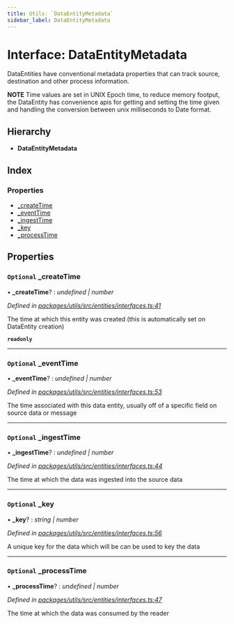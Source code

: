```yaml
---
title: Utils: `DataEntityMetadata`
sidebar_label: DataEntityMetadata
---
```


# Interface: DataEntityMetadata

DataEntities have conventional metadata properties
that can track source, destination and other process
information.

**NOTE** Time values are set in UNIX Epoch time,
to reduce memory footput, the DataEntity has convenience
apis for getting and setting the time given and handling
the conversion between unix milliseconds to Date format.

## Hierarchy

* **DataEntityMetadata**

## Index

### Properties

* [_createTime](dataentitymetadata.md#optional-_createtime)
* [_eventTime](dataentitymetadata.md#optional-_eventtime)
* [_ingestTime](dataentitymetadata.md#optional-_ingesttime)
* [_key](dataentitymetadata.md#optional-_key)
* [_processTime](dataentitymetadata.md#optional-_processtime)

## Properties

### `Optional` _createTime

• **_createTime**? : *undefined | number*

*Defined in [packages/utils/src/entities/interfaces.ts:41](https://github.com/terascope/teraslice/blob/b843209f9/packages/utils/src/entities/interfaces.ts#L41)*

The time at which this entity was created
(this is automatically set on DataEntity creation)

**`readonly`** 

___

### `Optional` _eventTime

• **_eventTime**? : *undefined | number*

*Defined in [packages/utils/src/entities/interfaces.ts:53](https://github.com/terascope/teraslice/blob/b843209f9/packages/utils/src/entities/interfaces.ts#L53)*

The time associated with this data entity,
usually off of a specific field on source data or message

___

### `Optional` _ingestTime

• **_ingestTime**? : *undefined | number*

*Defined in [packages/utils/src/entities/interfaces.ts:44](https://github.com/terascope/teraslice/blob/b843209f9/packages/utils/src/entities/interfaces.ts#L44)*

The time at which the data was ingested into the source data

___

### `Optional` _key

• **_key**? : *string | number*

*Defined in [packages/utils/src/entities/interfaces.ts:56](https://github.com/terascope/teraslice/blob/b843209f9/packages/utils/src/entities/interfaces.ts#L56)*

A unique key for the data which will be can be used to key the data

___

### `Optional` _processTime

• **_processTime**? : *undefined | number*

*Defined in [packages/utils/src/entities/interfaces.ts:47](https://github.com/terascope/teraslice/blob/b843209f9/packages/utils/src/entities/interfaces.ts#L47)*

The time at which the data was consumed by the reader
